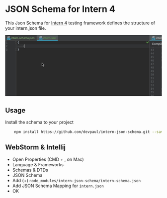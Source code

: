 # JSON Schema for Intern 4

This Json Schema for [Intern 4](https://theintern.io) testing framework defines the structure of your intern.json file.

![Completions for intern.json in Intellij](./docs/intern-visual-report.gif)

## Usage

Install the schema to your project

```bash
	npm install https://github.com/devpaul/intern-json-schema.git --save-dev
```

## WebStorm & Intellij

* Open Properties (CMD + , on Mac)
* Language & Frameworks
* Schemas & DTDs
* JSON Schema
* Add (+) `node_modules/intern-json-schema/intern-schema.json`
* Add JSON Schema Mapping for `intern.json`
* OK
